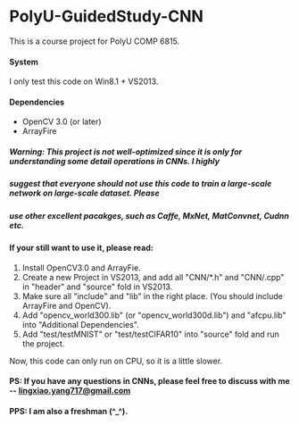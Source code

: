 # PolyU-GuidedStudy-CNN

This is a course project for PolyU COMP 6815.

#### System
I only test this code on Win8.1 + VS2013.

#### Dependencies
- OpenCV 3.0 (or later)
- ArrayFire

##### Warning: This project is not well-optimized since it is only for understanding some detail operations in CNNs. I highly 
##### suggest that everyone should not use this code to train a large-scale network on large-scale dataset. Please 
##### use other excellent pacakges, such as Caffe, MxNet, MatConvnet, Cudnn etc.

#### If your still want to use it, please read:

1. Install OpenCV3.0 and ArrayFie.
2. Create a new Project in VS2013, and add all "CNN/*.h" and "CNN/.cpp" in "header" and "source" fold in VS2013.
3. Make sure all "include" and "lib" in the right place. (You should include ArrayFire and OpenCV).
4. Add "opencv_world300.lib" (or "opencv_world300d.lib") and "afcpu.lib" into "Additional Dependencies".
5. Add "test/testMNIST" or "test/testCIFAR10" into "source" fold and run the project.

Now, this code can only run on CPU, so it is a little slower.

#### PS: If you have any questions in CNNs, please feel free to discuss with me -- lingxiao.yang717@gmail.com
#### PPS: I am also a freshman (^_^).
